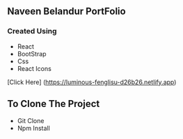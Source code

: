 ## Naveen Belandur PortFolio 

<h3>Created Using </h3>
<ul>
<li>React</li>
<li>BootStrap</li>
<li>Css</li>
<li>React Icons</li>
</ul>


[Click Here] (https://luminous-fenglisu-d26b26.netlify.app)

## To Clone The Project 
<ul>
<li>Git Clone</li>
<li>Npm Install</li>
</ul>
